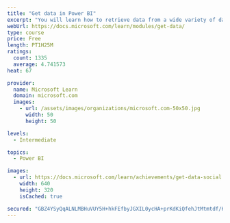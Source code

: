 ```yaml
---
title: "Get data in Power BI"
excerpt: "You will learn how to retrieve data from a wide variety of data sources, including Microsoft Excel, relational databases, and NoSQL data stores. You will also learn how to improve performance while retrieving data."
webUrl: https://docs.microsoft.com/learn/modules/get-data/
type: course
price: Free
length: PT1H25M
ratings:
  count: 1335
  average: 4.741573
heat: 67

provider:
  name: Microsoft Learn
  domain: microsoft.com
  images:
    - url: /assets/images/organizations/microsoft.com-50x50.jpg
      width: 50
      height: 50

levels:
  - Intermediate

topics:
  - Power BI

images:
  - url: https://docs.microsoft.com/learn/achievements/get-data-social.png
    width: 640
    height: 320
    isCached: true

secured: "GBZ4YSyQqALNLMBHuVUY5H+hkFEfbyJGXIL0ycHA+prKdKiQfehJtMtmtdf/Kg9kZA3ecDDBJZgXGKLUYUZlF4A4f3l9cMUUoly0c//N1S9BX+17WLkLx9DY4oUHhV1GOe/KU5p42MfygGenkFfDjFM47yVtOam5Vwh9HL86Ji7uifmeVAWvSv+DySp6pxx0rRO7WyR+OuHeh59c0APNj+/3EJgZ25qcDHLXJUiHK1QcBSxLI/6+TzSFpWE4cfk8rxuxy1xjno5Qwve53RSOA/gtv8/t9qMX8r9UONVixlBttCgTcM+SbYA+fCzWkH/lBT7uBeP9BUvVTyU4njoGxxfBqnBkDt3TPY6CUxtNbxJb5CH5SGqm1T0nrV1jxDmFuTPkOUageYVBXnoBwk/2AXNSxuNRBpc7oPLUb7h5hCA=;j+Vu31gdspOX3+tEQQeb6g=="
---
```


